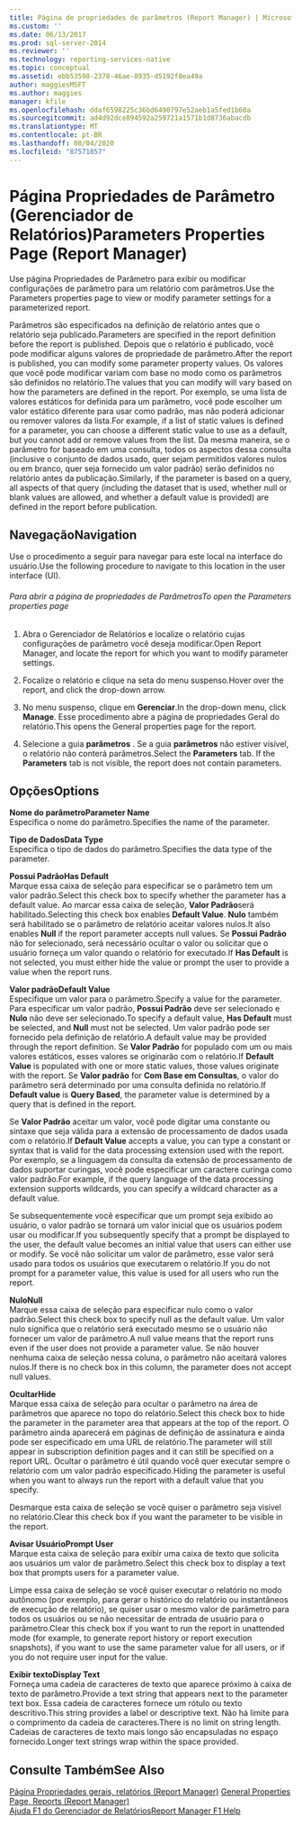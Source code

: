 ```yaml
---
title: Página de propriedades de parâmetros (Report Manager) | Microsoft Docs
ms.custom: ''
ms.date: 06/13/2017
ms.prod: sql-server-2014
ms.reviewer: ''
ms.technology: reporting-services-native
ms.topic: conceptual
ms.assetid: ebb53598-2378-46ae-8935-d5192f8ea49a
author: maggiesMSFT
ms.author: maggies
manager: kfile
ms.openlocfilehash: ddaf6598225c36bd6490797e52aeb1a5fed1b60a
ms.sourcegitcommit: ad4d92dce894592a259721a1571b1d8736abacdb
ms.translationtype: MT
ms.contentlocale: pt-BR
ms.lasthandoff: 08/04/2020
ms.locfileid: "87571857"
---
```

# <a name="parameters-properties-page-report-manager"></a><span data-ttu-id="b6485-102">Página Propriedades de Parâmetro (Gerenciador de Relatórios)</span><span class="sxs-lookup"><span data-stu-id="b6485-102">Parameters Properties Page (Report Manager)</span></span>
  <span data-ttu-id="b6485-103">Use página Propriedades de Parâmetro para exibir ou modificar configurações de parâmetro para um relatório com parâmetros.</span><span class="sxs-lookup"><span data-stu-id="b6485-103">Use the Parameters properties page to view or modify parameter settings for a parameterized report.</span></span>  
  
 <span data-ttu-id="b6485-104">Parâmetros são especificados na definição de relatório antes que o relatório seja publicado.</span><span class="sxs-lookup"><span data-stu-id="b6485-104">Parameters are specified in the report definition before the report is published.</span></span> <span data-ttu-id="b6485-105">Depois que o relatório é publicado, você pode modificar alguns valores de propriedade de parâmetro.</span><span class="sxs-lookup"><span data-stu-id="b6485-105">After the report is published, you can modify some parameter property values.</span></span> <span data-ttu-id="b6485-106">Os valores que você pode modificar variam com base no modo como os parâmetros são definidos no relatório.</span><span class="sxs-lookup"><span data-stu-id="b6485-106">The values that you can modify will vary based on how the parameters are defined in the report.</span></span> <span data-ttu-id="b6485-107">Por exemplo, se uma lista de valores estáticos for definida para um parâmetro, você pode escolher um valor estático diferente para usar como padrão, mas não poderá adicionar ou remover valores da lista.</span><span class="sxs-lookup"><span data-stu-id="b6485-107">For example, if a list of static values is defined for a parameter, you can choose a different static value to use as a default, but you cannot add or remove values from the list.</span></span> <span data-ttu-id="b6485-108">Da mesma maneira, se o parâmetro for baseado em uma consulta, todos os aspectos dessa consulta (inclusive o conjunto de dados usado, quer sejam permitidos valores nulos ou em branco, quer seja fornecido um valor padrão) serão definidos no relatório antes da publicação.</span><span class="sxs-lookup"><span data-stu-id="b6485-108">Similarly, if the parameter is based on a query, all aspects of that query (including the dataset that is used, whether null or blank values are allowed, and whether a default value is provided) are defined in the report before publication.</span></span>  
  
## <a name="navigation"></a><span data-ttu-id="b6485-109">Navegação</span><span class="sxs-lookup"><span data-stu-id="b6485-109">Navigation</span></span>  
 <span data-ttu-id="b6485-110">Use o procedimento a seguir para navegar para este local na interface do usuário.</span><span class="sxs-lookup"><span data-stu-id="b6485-110">Use the following procedure to navigate to this location in the user interface (UI).</span></span>  
  
###### <a name="to-open-the-parameters-properties-page"></a><span data-ttu-id="b6485-111">Para abrir a página de propriedades de Parâmetros</span><span class="sxs-lookup"><span data-stu-id="b6485-111">To open the Parameters properties page</span></span>  
  
1.  <span data-ttu-id="b6485-112">Abra o Gerenciador de Relatórios e localize o relatório cujas configurações de parâmetro você deseja modificar.</span><span class="sxs-lookup"><span data-stu-id="b6485-112">Open Report Manager, and locate the report for which you want to modify parameter settings.</span></span>  
  
2.  <span data-ttu-id="b6485-113">Focalize o relatório e clique na seta do menu suspenso.</span><span class="sxs-lookup"><span data-stu-id="b6485-113">Hover over the report, and click the drop-down arrow.</span></span>  
  
3.  <span data-ttu-id="b6485-114">No menu suspenso, clique em **Gerenciar**.</span><span class="sxs-lookup"><span data-stu-id="b6485-114">In the drop-down menu, click **Manage**.</span></span> <span data-ttu-id="b6485-115">Esse procedimento abre a página de propriedades Geral do relatório.</span><span class="sxs-lookup"><span data-stu-id="b6485-115">This opens the General properties page for the report.</span></span>  
  
4.  <span data-ttu-id="b6485-116">Selecione a guia **parâmetros** . Se a guia **parâmetros** não estiver visível, o relatório não conterá parâmetros.</span><span class="sxs-lookup"><span data-stu-id="b6485-116">Select the **Parameters** tab. If the **Parameters** tab is not visible, the report does not contain parameters.</span></span>  
  
## <a name="options"></a><span data-ttu-id="b6485-117">Opções</span><span class="sxs-lookup"><span data-stu-id="b6485-117">Options</span></span>  
 <span data-ttu-id="b6485-118">**Nome do parâmetro**</span><span class="sxs-lookup"><span data-stu-id="b6485-118">**Parameter Name**</span></span>  
 <span data-ttu-id="b6485-119">Especifica o nome do parâmetro.</span><span class="sxs-lookup"><span data-stu-id="b6485-119">Specifies the name of the parameter.</span></span>  
  
 <span data-ttu-id="b6485-120">**Tipo de Dados**</span><span class="sxs-lookup"><span data-stu-id="b6485-120">**Data Type**</span></span>  
 <span data-ttu-id="b6485-121">Especifica o tipo de dados do parâmetro.</span><span class="sxs-lookup"><span data-stu-id="b6485-121">Specifies the data type of the parameter.</span></span>  
  
 <span data-ttu-id="b6485-122">**Possui Padrão**</span><span class="sxs-lookup"><span data-stu-id="b6485-122">**Has Default**</span></span>  
 <span data-ttu-id="b6485-123">Marque essa caixa de seleção para especificar se o parâmetro tem um valor padrão.</span><span class="sxs-lookup"><span data-stu-id="b6485-123">Select this check box to specify whether the parameter has a default value.</span></span> <span data-ttu-id="b6485-124">Ao marcar essa caixa de seleção, **Valor Padrão**será habilitado.</span><span class="sxs-lookup"><span data-stu-id="b6485-124">Selecting this check box enables **Default Value**.</span></span> <span data-ttu-id="b6485-125">**Nulo** também será habilitado se o parâmetro de relatório aceitar valores nulos.</span><span class="sxs-lookup"><span data-stu-id="b6485-125">It also enables **Null** if the report parameter accepts null values.</span></span> <span data-ttu-id="b6485-126">Se **Possui Padrão** não for selecionado, será necessário ocultar o valor ou solicitar que o usuário forneça um valor quando o relatório for executado.</span><span class="sxs-lookup"><span data-stu-id="b6485-126">If **Has Default** is not selected, you must either hide the value or prompt the user to provide a value when the report runs.</span></span>  
  
 <span data-ttu-id="b6485-127">**Valor padrão**</span><span class="sxs-lookup"><span data-stu-id="b6485-127">**Default Value**</span></span>  
 <span data-ttu-id="b6485-128">Especifique um valor para o parâmetro.</span><span class="sxs-lookup"><span data-stu-id="b6485-128">Specify a value for the parameter.</span></span> <span data-ttu-id="b6485-129">Para especificar um valor padrão, **Possui Padrão** deve ser selecionado e **Nulo** não deve ser selecionado.</span><span class="sxs-lookup"><span data-stu-id="b6485-129">To specify a default value, **Has Default** must be selected, and **Null** must not be selected.</span></span> <span data-ttu-id="b6485-130">Um valor padrão pode ser fornecido pela definição de relatório.</span><span class="sxs-lookup"><span data-stu-id="b6485-130">A default value may be provided through the report definition.</span></span> <span data-ttu-id="b6485-131">Se **Valor Padrão** for populado com um ou mais valores estáticos, esses valores se originarão com o relatório.</span><span class="sxs-lookup"><span data-stu-id="b6485-131">If **Default Value** is populated with one or more static values, those values originate with the report.</span></span> <span data-ttu-id="b6485-132">Se **Valor padrão** for **Com Base em Consultas**, o valor do parâmetro será determinado por uma consulta definida no relatório.</span><span class="sxs-lookup"><span data-stu-id="b6485-132">If **Default value** is **Query Based**, the parameter value is determined by a query that is defined in the report.</span></span>  
  
 <span data-ttu-id="b6485-133">Se **Valor Padrão** aceitar um valor, você pode digitar uma constante ou sintaxe que seja válida para a extensão de processamento de dados usada com o relatório.</span><span class="sxs-lookup"><span data-stu-id="b6485-133">If **Default Value** accepts a value, you can type a constant or syntax that is valid for the data processing extension used with the report.</span></span> <span data-ttu-id="b6485-134">Por exemplo, se a linguagem da consulta da extensão de processamento de dados suportar curingas, você pode especificar um caractere curinga como valor padrão.</span><span class="sxs-lookup"><span data-stu-id="b6485-134">For example, if the query language of the data processing extension supports wildcards, you can specify a wildcard character as a default value.</span></span>  
  
 <span data-ttu-id="b6485-135">Se subsequentemente você especificar que um prompt seja exibido ao usuário, o valor padrão se tornará um valor inicial que os usuários podem usar ou modificar.</span><span class="sxs-lookup"><span data-stu-id="b6485-135">If you subsequently specify that a prompt be displayed to the user, the default value becomes an initial value that users can either use or modify.</span></span> <span data-ttu-id="b6485-136">Se você não solicitar um valor de parâmetro, esse valor será usado para todos os usuários que executarem o relatório.</span><span class="sxs-lookup"><span data-stu-id="b6485-136">If you do not prompt for a parameter value, this value is used for all users who run the report.</span></span>  
  
 <span data-ttu-id="b6485-137">**Nulo**</span><span class="sxs-lookup"><span data-stu-id="b6485-137">**Null**</span></span>  
 <span data-ttu-id="b6485-138">Marque essa caixa de seleção para especificar nulo como o valor padrão.</span><span class="sxs-lookup"><span data-stu-id="b6485-138">Select this check box to specify null as the default value.</span></span> <span data-ttu-id="b6485-139">Um valor nulo significa que o relatório será executado mesmo se o usuário não fornecer um valor de parâmetro.</span><span class="sxs-lookup"><span data-stu-id="b6485-139">A null value means that the report runs even if the user does not provide a parameter value.</span></span> <span data-ttu-id="b6485-140">Se não houver nenhuma caixa de seleção nessa coluna, o parâmetro não aceitará valores nulos.</span><span class="sxs-lookup"><span data-stu-id="b6485-140">If there is no check box in this column, the parameter does not accept null values.</span></span>  
  
 <span data-ttu-id="b6485-141">**Ocultar**</span><span class="sxs-lookup"><span data-stu-id="b6485-141">**Hide**</span></span>  
 <span data-ttu-id="b6485-142">Marque essa caixa de seleção para ocultar o parâmetro na área de parâmetros que aparece no topo do relatório.</span><span class="sxs-lookup"><span data-stu-id="b6485-142">Select this check box to hide the parameter in the parameter area that appears at the top of the report.</span></span> <span data-ttu-id="b6485-143">O parâmetro ainda aparecerá em páginas de definição de assinatura e ainda pode ser especificado em uma URL de relatório.</span><span class="sxs-lookup"><span data-stu-id="b6485-143">The parameter will still appear in subscription definition pages and it can still be specified on a report URL.</span></span> <span data-ttu-id="b6485-144">Ocultar o parâmetro é útil quando você quer executar sempre o relatório com um valor padrão especificado.</span><span class="sxs-lookup"><span data-stu-id="b6485-144">Hiding the parameter is useful when you want to always run the report with a default value that you specify.</span></span>  
  
 <span data-ttu-id="b6485-145">Desmarque esta caixa de seleção se você quiser o parâmetro seja visível no relatório.</span><span class="sxs-lookup"><span data-stu-id="b6485-145">Clear this check box if you want the parameter to be visible in the report.</span></span>  
  
 <span data-ttu-id="b6485-146">**Avisar Usuário**</span><span class="sxs-lookup"><span data-stu-id="b6485-146">**Prompt User**</span></span>  
 <span data-ttu-id="b6485-147">Marque esta caixa de seleção para exibir uma caixa de texto que solicita aos usuários um valor de parâmetro.</span><span class="sxs-lookup"><span data-stu-id="b6485-147">Select this check box to display a text box that prompts users for a parameter value.</span></span>  
  
 <span data-ttu-id="b6485-148">Limpe essa caixa de seleção se você quiser executar o relatório no modo autônomo (por exemplo, para gerar o histórico do relatório ou instantâneos de execução de relatório), se quiser usar o mesmo valor de parâmetro para todos os usuários ou se não necessitar de entrada de usuário para o parâmetro.</span><span class="sxs-lookup"><span data-stu-id="b6485-148">Clear this check box if you want to run the report in unattended mode (for example, to generate report history or report execution snapshots), if you want to use the same parameter value for all users, or if you do not require user input for the value.</span></span>  
  
 <span data-ttu-id="b6485-149">**Exibir texto**</span><span class="sxs-lookup"><span data-stu-id="b6485-149">**Display Text**</span></span>  
 <span data-ttu-id="b6485-150">Forneça uma cadeia de caracteres de texto que aparece próximo à caixa de texto de parâmetro.</span><span class="sxs-lookup"><span data-stu-id="b6485-150">Provide a text string that appears next to the parameter text box.</span></span> <span data-ttu-id="b6485-151">Essa cadeia de caracteres fornece um rótulo ou texto descritivo.</span><span class="sxs-lookup"><span data-stu-id="b6485-151">This string provides a label or descriptive text.</span></span> <span data-ttu-id="b6485-152">Não há limite para o comprimento da cadeia de caracteres.</span><span class="sxs-lookup"><span data-stu-id="b6485-152">There is no limit on string length.</span></span> <span data-ttu-id="b6485-153">Cadeias de caracteres de texto mais longo são encapsuladas no espaço fornecido.</span><span class="sxs-lookup"><span data-stu-id="b6485-153">Longer text strings wrap within the space provided.</span></span>  
  
## <a name="see-also"></a><span data-ttu-id="b6485-154">Consulte Também</span><span class="sxs-lookup"><span data-stu-id="b6485-154">See Also</span></span>  
 <span data-ttu-id="b6485-155">[Página Propriedades gerais, relatórios &#40;Report Manager&#41;](../../2014/reporting-services/general-properties-page-reports-report-manager.md) </span><span class="sxs-lookup"><span data-stu-id="b6485-155">[General Properties Page, Reports &#40;Report Manager&#41;](../../2014/reporting-services/general-properties-page-reports-report-manager.md) </span></span>  
 [<span data-ttu-id="b6485-156">Ajuda F1 do Gerenciador de Relatórios</span><span class="sxs-lookup"><span data-stu-id="b6485-156">Report Manager F1 Help</span></span>](../../2014/reporting-services/report-manager-f1-help.md)  
  
  
